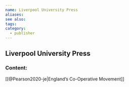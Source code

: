 ```yaml
---
name: Liverpool University Press
aliases:
see also:
tags:
category:
  - publisher
---
```


## Liverpool University Press

### Content:
[[@Pearson2020-je|England’s Co-Operative Movement]]